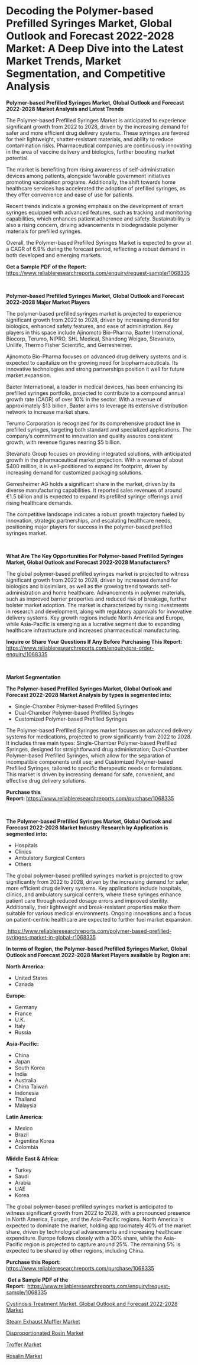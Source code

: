 <p><h1>Decoding the Polymer-based Prefilled Syringes Market, Global Outlook and Forecast 2022-2028 Market: A Deep Dive into the Latest Market Trends, Market Segmentation, and Competitive Analysis</h1></p><p><strong>Polymer-based Prefilled Syringes Market, Global Outlook and Forecast 2022-2028 Market Analysis and Latest Trends</strong></p>
<p><p>The Polymer-based Prefilled Syringes Market is anticipated to experience significant growth from 2022 to 2028, driven by the increasing demand for safer and more efficient drug delivery systems. These syringes are favored for their lightweight, shatter-resistant materials, and ability to reduce contamination risks. Pharmaceutical companies are continuously innovating in the area of vaccine delivery and biologics, further boosting market potential.</p><p>The market is benefiting from rising awareness of self-administration devices among patients, alongside favorable government initiatives promoting vaccination programs. Additionally, the shift towards home healthcare services has accelerated the adoption of prefilled syringes, as they offer convenience and ease of use for patients.</p><p>Recent trends indicate a growing emphasis on the development of smart syringes equipped with advanced features, such as tracking and monitoring capabilities, which enhances patient adherence and safety. Sustainability is also a rising concern, driving advancements in biodegradable polymer materials for prefilled syringes.</p><p>Overall, the Polymer-based Prefilled Syringes Market is expected to grow at a CAGR of 6.9% during the forecast period, reflecting a robust demand in both developed and emerging markets.</p></p>
<p><strong>Get a Sample PDF of the Report:&nbsp;</strong> <a href="https://www.reliableresearchreports.com/enquiry/request-sample/1068335">https://www.reliableresearchreports.com/enquiry/request-sample/1068335</a></p>
<p>&nbsp;</p>
<p><strong>Polymer-based Prefilled Syringes Market, Global Outlook and Forecast 2022-2028 Major Market Players</strong></p>
<p><p>The polymer-based prefilled syringes market is projected to experience significant growth from 2022 to 2028, driven by increasing demand for biologics, enhanced safety features, and ease of administration. Key players in this space include Ajinomoto Bio-Pharma, Baxter International, Biocorp, Terumo, NIPRO, SHL Medical, Shandong Weigao, Stevanato, Unilife, Thermo Fisher Scientific, and Gerresheimer.</p><p>Ajinomoto Bio-Pharma focuses on advanced drug delivery systems and is expected to capitalize on the growing need for biopharmaceuticals. Its innovative technologies and strong partnerships position it well for future market expansion.</p><p>Baxter International, a leader in medical devices, has been enhancing its prefilled syringes portfolio, projected to contribute to a compound annual growth rate (CAGR) of over 10% in the sector. With a revenue of approximately $13 billion, Baxter aims to leverage its extensive distribution network to increase market share.</p><p>Terumo Corporation is recognized for its comprehensive product line in prefilled syringes, targeting both standard and specialized applications. The company’s commitment to innovation and quality assures consistent growth, with revenue figures nearing $5 billion.</p><p>Stevanato Group focuses on providing integrated solutions, with anticipated growth in the pharmaceutical market projection. With a revenue of about $400 million, it is well-positioned to expand its footprint, driven by increasing demand for customized packaging solutions.</p><p>Gerresheimer AG holds a significant share in the market, driven by its diverse manufacturing capabilities. It reported sales revenues of around €1.5 billion and is expected to expand its prefilled syringe offerings amid rising healthcare demands.</p><p>The competitive landscape indicates a robust growth trajectory fueled by innovation, strategic partnerships, and escalating healthcare needs, positioning major players for success in the polymer-based prefilled syringes market.</p></p>
<p>&nbsp;</p>
<p><strong>What Are The Key Opportunities For Polymer-based Prefilled Syringes Market, Global Outlook and Forecast 2022-2028 Manufacturers?</strong></p>
<p><p>The global polymer-based prefilled syringes market is projected to witness significant growth from 2022 to 2028, driven by increased demand for biologics and biosimilars, as well as the growing trend towards self-administration and home healthcare. Advancements in polymer materials, such as improved barrier properties and reduced risk of breakage, further bolster market adoption. The market is characterized by rising investments in research and development, along with regulatory approvals for innovative delivery systems. Key growth regions include North America and Europe, while Asia-Pacific is emerging as a lucrative segment due to expanding healthcare infrastructure and increased pharmaceutical manufacturing.</p></p>
<p><strong>Inquire or Share Your Questions If Any Before Purchasing This Report:</strong> <a href="https://www.reliableresearchreports.com/enquiry/pre-order-enquiry/1068335">https://www.reliableresearchreports.com/enquiry/pre-order-enquiry/1068335</a></p>
<p>&nbsp;</p>
<p><strong>Market Segmentation</strong></p>
<p><strong>The Polymer-based Prefilled Syringes Market, Global Outlook and Forecast 2022-2028 Market Analysis by types is segmented into:</strong></p>
<p><ul><li>Single-Chamber Polymer-based Prefilled Syringes</li><li>Dual-Chamber Polymer-based Prefilled Syringes</li><li>Customized Polymer-based Prefilled Syringes</li></ul></p>
<p><p>The Polymer-based Prefilled Syringes market focuses on advanced delivery systems for medications, projected to grow significantly from 2022 to 2028. It includes three main types: Single-Chamber Polymer-based Prefilled Syringes, designed for straightforward drug administration; Dual-Chamber Polymer-based Prefilled Syringes, which allow for the separation of incompatible components until use; and Customized Polymer-based Prefilled Syringes, tailored to specific therapeutic needs or formulations. This market is driven by increasing demand for safe, convenient, and effective drug delivery solutions.</p></p>
<p><strong>Purchase this Report:&nbsp;</strong><a href="https://www.reliableresearchreports.com/purchase/1068335">https://www.reliableresearchreports.com/purchase/1068335</a></p>
<p>&nbsp;</p>
<p><strong>The Polymer-based Prefilled Syringes Market, Global Outlook and Forecast 2022-2028 Market Industry Research by Application is segmented into:</strong></p>
<p><ul><li>Hospitals</li><li>Clinics</li><li>Ambulatory Surgical Centers</li><li>Others</li></ul></p>
<p><p>The global polymer-based prefilled syringes market is projected to grow significantly from 2022 to 2028, driven by the increasing demand for safer, more efficient drug delivery systems. Key applications include hospitals, clinics, and ambulatory surgical centers, where these syringes enhance patient care through reduced dosage errors and improved sterility. Additionally, their lightweight and break-resistant properties make them suitable for various medical environments. Ongoing innovations and a focus on patient-centric healthcare are expected to further fuel market expansion.</p></p>
<p><a href="https://www.reliableresearchreports.com/polymer-based-prefilled-syringes-market-in-global-r1068335">&nbsp;https://www.reliableresearchreports.com/polymer-based-prefilled-syringes-market-in-global-r1068335</a></p>
<p><strong>In terms of Region, the Polymer-based Prefilled Syringes Market, Global Outlook and Forecast 2022-2028 Market Players available by Region are:</strong></p>
<p>
    <p> <strong> North America: </strong>
        <ul>
            <li>United States</li>
            <li>Canada</li>
        </ul>
        </p> 
    <p> <strong> Europe: </strong>
        <ul>
            <li>Germany</li>
            <li>France</li>
            <li>U.K.</li>
            <li>Italy</li>
            <li>Russia</li>
        </ul>
        </p> 
    <p> <strong> Asia-Pacific: </strong>
        <ul>
            <li>China</li>
            <li>Japan</li>
            <li>South Korea</li>
            <li>India</li>
            <li>Australia</li>
            <li>China Taiwan</li>
            <li>Indonesia</li>
            <li>Thailand</li>
            <li>Malaysia</li>
        </ul>
        </p> 
    <p> <strong> Latin America: </strong>
        <ul>
            <li>Mexico</li>
            <li>Brazil</li>
            <li>Argentina Korea</li>
            <li>Colombia</li>
        </ul>
        </p> 
    <p> <strong> Middle East & Africa: </strong>
        <ul>
            <li>Turkey</li>
            <li>Saudi</li>
            <li>Arabia</li>
            <li>UAE</li>
            <li>Korea</li>
        </ul>
    </p>
    </p>
<p><p>The global polymer-based prefilled syringes market is anticipated to witness significant growth from 2022 to 2028, with a pronounced presence in North America, Europe, and the Asia-Pacific regions. North America is expected to dominate the market, holding approximately 40% of the market share, driven by technological advancements and increasing healthcare expenditure. Europe follows closely with a 30% share, while the Asia-Pacific region is projected to capture around 25%. The remaining 5% is expected to be shared by other regions, including China.</p></p>
<p><strong>Purchase this Report: </strong><a href="https://www.reliableresearchreports.com/purchase/1068335">https://www.reliableresearchreports.com/purchase/1068335</a></p>
<p>&nbsp;<strong>Get a Sample PDF of the Report:&nbsp;&nbsp;</strong><a href="https://www.reliableresearchreports.com/enquiry/request-sample/1068335">https://www.reliableresearchreports.com/enquiry/request-sample/1068335</a></p>
<p><strong></strong></p>
<p><p><a href="https://github.com/ParvinKhatun77/Market-Research-Report-List-1/blob/main/cystinosis-treatment-market-global-outlook-and-forecast-2022-2028-market.md">Cystinosis Treatment Market, Global Outlook and Forecast 2022-2028 Market</a></p><p><a href="https://medium.com/@peach7904/strategic-market-insights-into-the-global-steam-exhaust-muffler-market-2024-2031-88c402585bfa">Steam Exhaust Muffler Market</a></p><p><a href="https://issuu.com/reportprime-2/docs/disproportionated-rosin-market-size_a75f7413e3c9e1">Disproportionated Rosin Market</a></p><p><a href="https://www.linkedin.com/pulse/troffer-market-investigation-industry-evolution-forecast-till-qfyaf?trackingId=mmZcMmiZRxecfyU8Tm%2BavA%3D%3D">Troffer Market</a></p><p><a href="https://medium.com/@deborahwillis76/the-rosalin-market-is-anticipated-to-experience-significant-growth-with-a-projected-cagr-of-13-8-14f1fa247ec9">Rosalin Market</a></p></p>